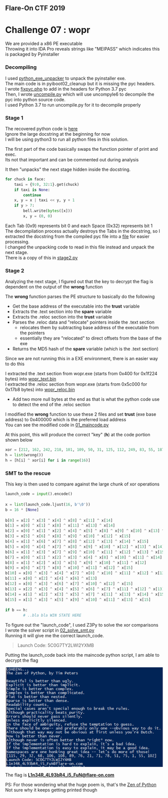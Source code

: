 ## Flare-On CTF 2019
# Challenge 07 : wopr

We are provided a x86 PE executable  
Throwing it into IDA Pro reveals strings like "MEIPASS" which indicates this is packaged by Pyinstaller

### Decompiling

I used [python_exe_unpacker](https://github.com/countercept/python-exe-unpacker) to unpack the pyinstaller exe.  
The main code is in pyiboot02_cleanup but it is missing the pyc headers.  
I wrote [fixpyc.php](fixpyc.php) to add in the headers for Python 3.7 pyc  
Then, I wrote [uncompile.py](uncompile.py) which will use uncompyle6 to decompile the pyc into python source code.  
I used Python 3.7 to run uncompile.py for it to decompile properly  

### Stage 1

The recovered python code is [here](pyiboot02_cleanup.py)  
Ignore the large docstring at the beginning for now  
I will be using python3 to run all python files in this solution.  

The first part of the code basically swaps the function pointer of print and exec.  
Its not that important and can be commented out during analysis

It then "unpacks" the next stage hidden inside the docstring.  

```py
for chuck in face:
	taxi = {9:0, 32:1}.get(chuck)
	if taxi is None:
		continue
	x, y = x | taxi << y, y + 1
	if y > 7:
		bell.write(bytes([x]))
		x, y = (0, 0)
```

Each Tab (0x9) represents bit 0 and each Space (0x32) represents bit 1  
The decompilation process actually destroys the Tabs in the docstring, so I extracted the docstring from the compiled pyc file into a [file](face.docstring) for easier processing.  
I changed the unpacking code to read in this file instead and unpack the next stage.  
There is a copy of this in [stage2.py](stage2.py)

### Stage 2

Analyzing the next stage, I figured out that the key to decrypt the flag is dependent on the output of the **wrong** function

The **wrong** function parses the PE structure to basically do the following
- Get the base address of the executable into the **trust** variable
- Extracts the .text section into the **spare** variable
- Extracts the .reloc section into the **trust** variable
- Parses the .reloc data and "relocate" pointers inside the .text section
  - relocates them by subtracting base address of the executable from the pointers
  - essentially they are "relocated" to direct offsets from the base of the exe
- Returns the MD5 hash of the **spare** variable (which is the .text section)

Since we are not running this in a EXE environment, there is an easier way to do this

I extracted the .text section from wopr.exe (starts from 0x400 for 0x1f224 bytes) into [wopr_text.bin](wopr_text.bin)  
I extracted the .reloc section from wopr.exe (starts from 0x5c000 for 0x17b8 bytes) into [wopr_reloc.bin](wopr_reloc.bin)
- Add two more null bytes at the end as that is what the python code use to detect the end of the .reloc section

I modified the **wrong** function to use these 2 files and set **trust** (exe base address) to 0x400000 which is the preferred load address  
You can see the modified code in [01_maincode.py](01_maincode.py)

At this point, this will produce the correct "key" (**h**) at the code portion shown below

```py
xor = [212, 162, 242, 218, 101, 109, 50, 31, 125, 112, 249, 83, 55, 187, 131, 206]
h = list(wrong())
h = [h[i] ^ xor[i] for i in range(16)]
```

### SMT to the rescue

This key is then used to compare against the large chunk of xor operations

```py
launch_code = input().encode()

x = list(launch_code.ljust(16, b'\0'))
b = 16 * [None]

b[0] = x[2] ^ x[3] ^ x[4] ^ x[8] ^ x[11] ^ x[14]
b[1] = x[0] ^ x[1] ^ x[8] ^ x[11] ^ x[13] ^ x[14]
b[2] = x[0] ^ x[1] ^ x[2] ^ x[4] ^ x[5] ^ x[8] ^ x[9] ^ x[10] ^ x[13] ^ x[14] ^ x[15]
b[3] = x[5] ^ x[6] ^ x[8] ^ x[9] ^ x[10] ^ x[12] ^ x[15]
b[4] = x[1] ^ x[6] ^ x[7] ^ x[8] ^ x[12] ^ x[13] ^ x[14] ^ x[15]
b[5] = x[0] ^ x[4] ^ x[7] ^ x[8] ^ x[9] ^ x[10] ^ x[12] ^ x[13] ^ x[14] ^ x[15]
b[6] = x[1] ^ x[3] ^ x[7] ^ x[9] ^ x[10] ^ x[11] ^ x[12] ^ x[13] ^ x[15]
b[7] = x[0] ^ x[1] ^ x[2] ^ x[3] ^ x[4] ^ x[8] ^ x[10] ^ x[11] ^ x[14]
b[8] = x[1] ^ x[2] ^ x[3] ^ x[5] ^ x[9] ^ x[10] ^ x[11] ^ x[12]
b[9] = x[6] ^ x[7] ^ x[8] ^ x[10] ^ x[11] ^ x[12] ^ x[15]
b[10] = x[0] ^ x[3] ^ x[4] ^ x[7] ^ x[8] ^ x[10] ^ x[11] ^ x[12] ^ x[13] ^ x[14] ^ x[15]
b[11] = x[0] ^ x[2] ^ x[4] ^ x[6] ^ x[13]
b[12] = x[0] ^ x[3] ^ x[6] ^ x[7] ^ x[10] ^ x[12] ^ x[15]
b[13] = x[2] ^ x[3] ^ x[4] ^ x[5] ^ x[6] ^ x[7] ^ x[11] ^ x[12] ^ x[13] ^ x[14]
b[14] = x[1] ^ x[2] ^ x[3] ^ x[5] ^ x[7] ^ x[11] ^ x[13] ^ x[14] ^ x[15]
b[15] = x[1] ^ x[3] ^ x[5] ^ x[9] ^ x[10] ^ x[11] ^ x[13] ^ x[15]

if b == h:
		# ..bla bla WIN STATE HERE
```

To figure out the "launch_code", I used Z3Py to solve the xor comparisons  
I wrote the solver script in [02_solve_smt.py](02_solve_smt.py)  
Running it will give me the correct launch_code.

> Launch Code: 5C0G7TY2LWI2YXMB

Putting the launch_code back into the maincode python script, I am able to decrypt the flag

![flag](img/flag.png)

The flag is **L1n34R_4L93bR4_i5_FuN@flare-on.com**

PS: For those wondering what the huge poem is, that's the [Zen of Python](https://en.wikipedia.org/wiki/Zen_of_Python)  
Not sure why it keeps getting printed though

